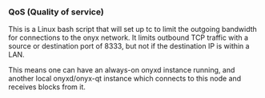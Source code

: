 ### QoS (Quality of service) ###

This is a Linux bash script that will set up tc to limit the outgoing bandwidth for connections to the onyx network. It limits outbound TCP traffic with a source or destination port of 8333, but not if the destination IP is within a LAN.

This means one can have an always-on onyxd instance running, and another local onyxd/onyx-qt instance which connects to this node and receives blocks from it.
